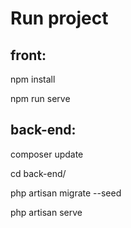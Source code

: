 # Run project

## front:

npm install

npm run serve

## back-end:

composer update

cd back-end/

php artisan migrate --seed

php artisan serve
